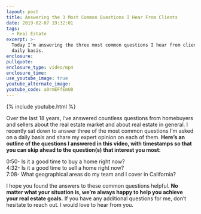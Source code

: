 ```yaml
---
layout: post
title: Answering the 3 Most Common Questions I Hear From Clients
date: 2019-02-07 19:32:01
tags:
  - Real Estate
excerpt: >-
  Today I’m answering the three most common questions I hear from clients on a
  daily basis.
enclosure:
pullquote:
enclosure_type: video/mp4
enclosure_time:
use_youtube_image: true
youtube_alternate_image:
youtube_code: a0rmEFfEmU0
---
```


{% include youtube.html %}

Over the last 18 years, I’ve answered countless questions from homebuyers and sellers about the real estate market and about real estate in general. I recently sat down to answer three of the most common questions I’m asked on a daily basis and share my expert opinion on each of them. **Here’s an outline of the questions I answered in this video, with timestamps so that you can skip ahead to the question(s) that interest you most:**

0:50- Is it a good time to buy a home right now?<br>4:32- Is it a good time to sell a home right now?<br>7:08- What geographical areas do my team and I cover in California?

I hope you found the answers to these common questions helpful. **No matter what your situation is, we’re always happy to help you achieve your real estate goals.** If you have any additional questions for me, don’t hesitate to reach out. I would love to hear from you.